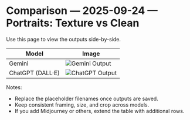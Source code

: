 # Comparison — 2025-09-24 — Portraits: Texture vs Clean

Use this page to view the outputs side-by-side.

| Model | Image |
|---|---|
| Gemini | ![Gemini Output](outputs/gemini/2025-09-24-gemini-portrait-01.jpg) |
| ChatGPT (DALL·E) | ![ChatGPT Output](outputs/chatgpt/2025-09-24-chatgpt-portrait-01.jpg) |

Notes:
- Replace the placeholder filenames once outputs are saved.
- Keep consistent framing, size, and crop across models.
- If you add Midjourney or others, extend the table with additional rows.
